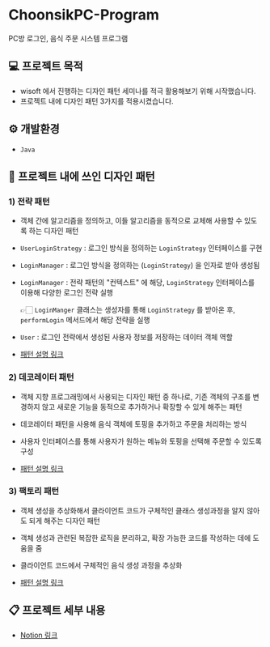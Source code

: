 # ChoonsikPC-Program
PC방 로그인, 음식 주문 시스템 프로그램

## 💻 프로젝트 목적
- wisoft 에서 진행하는 디자인 패턴 세미나를 적극 활용해보기 위해 시작했습니다.
- 프로젝트 내에 디자인 패턴 3가지를 적용시켰습니다.

## ⚙️ 개발환경
- `Java`

## 🎨 프로젝트 내에 쓰인 디자인 패턴
### 1) 전략 패턴
- 객체 간에 알고리즘을 정의하고, 이들 알고리즘을 동적으로 교체해 사용할 수 있도록 하는 디자인 패턴
- `UserLoginStrategy` : 로그인 방식을 정의하는 `LoginStrategy` 인터페이스를 구현
- `LoginManager` : 로그인 방식을 정의하는 (`LoginStrategy`) 을 인자로 받아 생성됨
- `LoginManager` : 전략 패턴의 "컨텍스트" 에 해당, `LoginStrategy` 인터페이스를 이용해 다양한 로그인 전략 실행 

  👉🏻 `LoginManger` 클래스는 생성자를 통해 `LoginStrategy` 를 받아온 후, `performLogin` 메서드에서 해당 전략을 실행
- `User` : 로그인 전략에서 생성된 사용자 정보를 저장하는 데이터 객체 역할


- [패턴 설명 링크](https://leeseoyun.notion.site/Chapter-01-f521be5dbff445eba730499e3ab17a1d?pvs=4)

### 2) 데코레이터 패턴
- 객체 지향 프로그래밍에서 사용되는 디자인 패턴 중 하나로, 기존 객체의 구조를 변경하지 않고 새로운 기능을 동적으로 추가하거나 확장할 수 있게 해주는 패턴
- 데코레이터 패턴을 사용해 음식 객체에 토핑을 추가하고 주문을 처리하는 방식
- 사용자 인터페이스를 통해 사용자가 원하는 메뉴와 토핑을 선택해 주문할 수 있도록 구성


- [패턴 설명 링크](https://leeseoyun.notion.site/Chapter-03-98b38aa1528c431ca71c70d32d7018e8?pvs=4)

### 3) 팩토리 패턴
- 객체 생성을 추상화해서 클라이언트 코드가 구체적인 클래스 생성과정을 알지 않아도 되게 해주는 디자인 패턴
- 객체 생성과 관련된 복잡한 로직을 분리하고, 확장 가능한 코드를 작성하는 데에 도움을 줌
- 클라이언트 코드에서 구체적인 음식 생성 과정을 추상화

- [패턴 설명 링크](https://leeseoyun.notion.site/Chapter-04-718e6784b5054a7ebeb52f2e0a4650ad?pvs=4)


## 📋 프로젝트 세부 내용
- [Notion 링크](https://leeseoyun.notion.site/Design-Pattern-Project-77411aa0a64346be9769cf37c7bd8e2b?pvs=4)